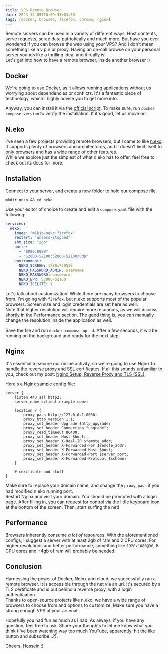 ```yaml
---
title: VPS Remote Browser
date: 2023-12-05T10:09:33+03:30
tags: [docker, browser, firefox, chrome, nginx]
---
```


Remote servers can be used in a variety of different ways. Host contents, serve requests, scrap data patriotically and much more.
But have you ever wondered if you can browse the web using your VPS? And I don't mean something like a v.p.n or proxy. 
Having an on-call browse on your personal server sounds like a thrilling idea, and it really is!  
Let's get into how to have a remote browser, inside another browser :)

## Docker

We're going to use Docker, as it allows running applications without us worrying about dependencies or conflicts. 
It's a fantastic piece of technology, which I highly advise you to get more into.  

Anyway, you can install it via the [official script](https://get.docker.com/). To make sure, run `docker compose version`
to verify the installation. If it's good, let us move on.

## N.eko

I've seen a few projects providing remote browsers, but I came to like [n.eko](https://github.com/m1k1o/neko). It supports
plenty of browsers and architectures, and it doesn't limit itself to only browsers and has a wide range of other features.  
While we explore just the simplest of what n.eko has to offer, feel free to check out its docs for more.

## Installation

Connect to your server, and create a new folder to hold our compose file.

```shell
mkdir neko && cd neko
```

Use your editor of choice to create and edit a `compose.yaml` file with the following:

```yaml
services:
  neko:
    image: "m1k1o/neko:firefox"
    restart: "unless-stopped"
    shm_size: "2gb"
    ports:
      - "8080:8080"
      - "52000-52100:52000-52100/udp"
    environment:
      NEKO_SCREEN: 1280x720@30
      NEKO_PASSWORD_ADMIN: username
      NEKO_PASSWORD: password
      NEKO_EPR: 52000-52100
      NEKO_ICELITE: 1
```

Let's talk about customization! While there are many browsers to choose from. I'm going with `firefox`, but n.eko supports
most of the popular browsers. Screen size and login credentials are set here as well.  
Note that higher resolution will require more resources, as we will discuss shortly in the [Performance](#performance) section.
The good thing is, you can manually change the resolution inside the application as well.

Save the file and run `docker compose up -d`. After a few seconds, it will be running on the background and ready for the
next step.

## Nginx

It's essential to secure our online activity, so we're going to use Nginx to handle the reverse proxy and SSL certificates. 
If all this sounds unfamiliar to you, check out my post: [Nginx Setup, Reverse Proxy and TLS (SSL)](https://blog.godlynice.ir/2023/11/08/2023-11-08-Nginx-Setup/).

Here's a Nginx sample config file:
```nginx
server {
    listen 443 ssl http2;
    server_name <client.example.com>;

    location / {
        proxy_pass http://127.0.0.1:8080;
        proxy_http_version 1.1;
        proxy_set_header Upgrade $http_upgrade;
        proxy_set_header Connection "upgrade";
        proxy_read_timeout 86400;
        proxy_set_header Host $host;
        proxy_set_header X-Real-IP $remote_addr;
        proxy_set_header X-Forwarded-For $remote_addr;
        proxy_set_header X-Forwarded-Host $host;
        proxy_set_header X-Forwarded-Port $server_port;
        proxy_set_header X-Forwarded-Protocol $scheme;
    }

    # cerificate and stuff
}
```

Make sure to replace your domain name, and change the `proxy_pass` if you had modified n.eko running port.  
Restart Nginx and visit your domain. You should be prompted with a login page. After filling in, you can request for 
control via the little keyboard icon at the bottom of the screen. Then, start surfing the net!

## Performance

Browsers inherently consume *a lot of* resources. With the aforementioned configs, I suggest a server with at least 2gb
of ram and 2 CPU cores. For higher resolutions and better performance, something like `1920x1080@30`, 8 CPU cores and
+4gb of ram will probably be needed.

## Conclusion

Harnessing the power of Docker, Nginx and cloud, we successfully ran a remote browser. It is accessible through the net
via an url. It's secured by a TLS certificate and is put behind a reverse proxy, with a login authentication.  
Thanks to open-source projects like n.eko, we have a wide range of browsers to choose from and options to customize. 
Make sure you have a strong enough VPS at your arsenal!

Hopefully you had fun as much as I had. As always, if you have any question, feel free to ask. Share your thoughts to let
me know what you think (I've been watching way too much YouTube, apparently; hit the like button and subscribe...?). 

Cheers, Hossein :)